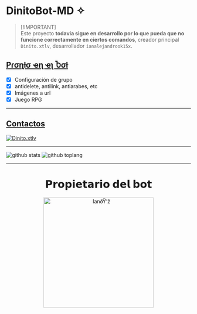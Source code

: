# DinitoBot-MD ✧
> [!IMPORTANT]\
> Este proyecto **todavia sigue en desarrollo por lo que pueda que no funcione correctamente en ciertos comandos**, creador principal `Dinito.xtlv`, desarrollador `ianalejandrook15x`.

## [Pɾσɳƚσ ҽɳ ҽʅ Ⴆσƚ](https://github.com/ianalejandrook14x/DinitoBot-MD)
- [x] Configuración de grupo
- [x] antidelete, antilink, antiarabes, etc
- [x] Imágenes a url
- [x] Juego RPG
---------
## [Contactos](https://github.com/ianalejandrook14x/DinitoBot-MD)
 <a href="https://wa.me/543876639332"><img alt="Dinito.xtlv" src="https://img.shields.io/badge/WhatsApp-25D366?style=for-the-badge&logo=whatsapp&logoColor=white"/></a>    
 
---------
![github stats](https://github-readme-stats.vercel.app/api?username=ianalejandrook14x&show_icons=true&theme=chartreuse-dark)
![github toplang](https://github-readme-stats.vercel.app/api/top-langs/?username=LOBO50K&layout=compact&theme=chartreuse-dark)

---------
<div align="center">
  <h1 align="center">𝗣𝗿𝗼𝗽𝗶𝗲𝘁𝗮𝗿𝗶𝗼 𝗱𝗲𝗹 𝗯𝗼𝘁</h1>

<a href="https://github.com/ianalejandrook14x"><img src="https://qu.ax/TaQYy.jpg" width="300" height="300" alt="IanðŸ’ž"/></a>
